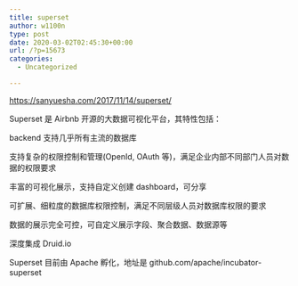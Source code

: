 ```yaml
---
title: superset
author: w1100n
type: post
date: 2020-03-02T02:45:30+00:00
url: /?p=15673
categories:
  - Uncategorized

---
```

https://sanyuesha.com/2017/11/14/superset/
  
Superset 是 Airbnb 开源的大数据可视化平台，其特性包括：

backend 支持几乎所有主流的数据库
  
支持复杂的权限控制和管理(OpenId, OAuth 等)，满足企业内部不同部门人员对数据的权限要求
  
丰富的可视化展示，支持自定义创建 dashboard，可分享
  
可扩展、细粒度的数据库权限控制，满足不同层级人员对数据库权限的要求
  
数据的展示完全可控，可自定义展示字段、聚合数据、数据源等
  
深度集成 Druid.io
  
Superset 目前由 Apache 孵化，地址是 github.com/apache/incubator-superset